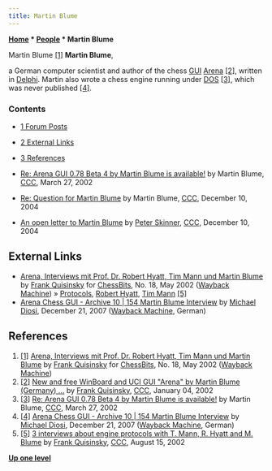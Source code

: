 ```yaml
---
title: Martin Blume
---
```

**[Home](Home "Home") \* [People](People "People") \* Martin Blume**



 [](File:Martinblume.jpg) Martin Blume <a id="cite-note-1" href="#cite-ref-1">[1]</a> 
**Martin Blume**,  

a German computer scientist and author of the chess [GUI](GUI "GUI") [Arena](Arena "Arena")
<a id="cite-note-2" href="#cite-ref-2">[2]</a>, 
written in [Delphi](Delphi "Delphi"). Martin also wrote a chess engine running under [DOS](MS-DOS "MS-DOS")
<a id="cite-note-3" href="#cite-ref-3">[3]</a>, 
which was never published <a id="cite-note-4" href="#cite-ref-4">[4]</a>.



### Contents


* [1 Forum Posts](#forum-posts)
* [2 External Links](#external-links)
* [3 References](#references)






* [Re: Arena GUI 0.78 Beta 4 by Martin Blume is available!](https://www.stmintz.com/ccc/index.php?id=219912) by Martin Blume, [CCC](CCC "CCC"), March 27, 2002
* [Re: Question for Martin Blume](https://www.stmintz.com/ccc/index.php?id=399984) by Martin Blume, [CCC](CCC "CCC"), December 10, 2004
* [An open letter to Martin Blume](https://www.stmintz.com/ccc/index.php?id=400061) by [Peter Skinner](Peter_Skinner "Peter Skinner"), [CCC](CCC "CCC"), December 10, 2004


## External Links


* [Arena, Interviews mit Prof. Dr. Robert Hyatt, Tim Mann und Martin Blume](http://web.archive.org/web/20020925204655fw_/http://www.playwitharena.com/directory/interviews/interviews.htm) by [Frank Quisinsky](Frank_Quisinsky "Frank Quisinsky") for [ChessBits](ChessBits "ChessBits"), No. 18, May 2002 ([Wayback Machine](https://en.wikipedia.org/wiki/Wayback_Machine)) » [Protocols](Protocols "Protocols"), [Robert Hyatt](Robert_Hyatt "Robert Hyatt"), [Tim Mann](Tim_Mann "Tim Mann") <a id="cite-note-5" href="#cite-ref-5">[5]</a>
* [Arena Chess GUI - Archive 10 | 154 Martin Blume Interview](http://web.archive.org/web/20110515014838/http://www.playwitharena.com/?Newsticker:Archive_10) by [Michael Diosi](index.php?title=Michael_Diosi&action=edit&redlink=1 "Michael Diosi (page does not exist)"), December 21, 2007 ([Wayback Machine](https://en.wikipedia.org/wiki/Wayback_Machine), German)


## References


1. <a id="cite-ref-1" href="#cite-note-1">[1]</a> [Arena, Interviews mit Prof. Dr. Robert Hyatt, Tim Mann und Martin Blume](http://web.archive.org/web/20020925204655fw_/http://www.playwitharena.com/directory/interviews/interviews.htm) by [Frank Quisinsky](Frank_Quisinsky "Frank Quisinsky") for [ChessBits](ChessBits "ChessBits"), No. 18, May 2002 ([Wayback Machine](https://en.wikipedia.org/wiki/Wayback_Machine))
2. <a id="cite-ref-2" href="#cite-note-2">[2]</a> [New and free WinBoard and UCI GUI "Arena" by Martin Blume (Germany) ...](https://www.stmintz.com/ccc/index.php?id=205522) by [Frank Quisinsky](Frank_Quisinsky "Frank Quisinsky"), [CCC](CCC "CCC"), January 04, 2002
3. <a id="cite-ref-3" href="#cite-note-3">[3]</a> [Re: Arena GUI 0.78 Beta 4 by Martin Blume is available!](https://www.stmintz.com/ccc/index.php?id=219912) by Martin Blume, [CCC](CCC "CCC"), March 27, 2002
4. <a id="cite-ref-4" href="#cite-note-4">[4]</a> [Arena Chess GUI - Archive 10 | 154 Martin Blume Interview](http://web.archive.org/web/20110515014838/http://www.playwitharena.com/?Newsticker:Archive_10) by [Michael Diosi](index.php?title=Michael_Diosi&action=edit&redlink=1 "Michael Diosi (page does not exist)"), December 21, 2007 ([Wayback Machine](https://en.wikipedia.org/wiki/Wayback_Machine), German)
5. <a id="cite-ref-5" href="#cite-note-5">[5]</a> [3 interviews about engine protocols with T. Mann, R. Hyatt and M. Blume](https://www.stmintz.com/ccc/index.php?id=245615) by [Frank Quisinsky](Frank_Quisinsky "Frank Quisinsky"), [CCC](CCC "CCC"), August 15, 2002

**[Up one level](People "People")**







 
